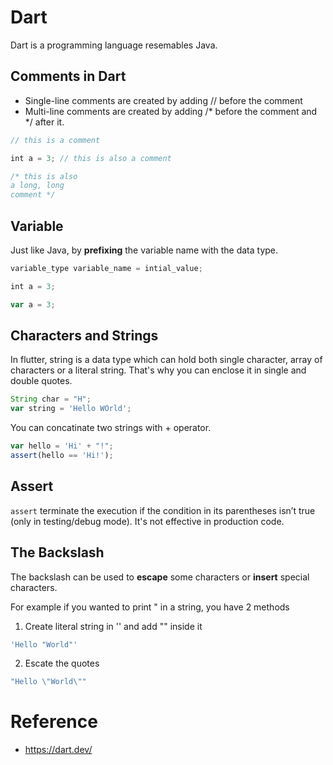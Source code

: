 # Dart

Dart is a programming language resemables Java.

## Comments in Dart

- Single-line comments are created by adding // before the comment
- Multi-line comments are created by adding /* before the comment and */ after it.

```js
// this is a comment

int a = 3; // this is also a comment

/* this is also
a long, long
comment */

```


## Variable

Just like Java, by **prefixing** the variable name with the data type.


```js
variable_type variable_name = intial_value;

int a = 3;

var a = 3;
```

## Characters and Strings

In flutter, string is a data type which can hold both single character, array of characters or a literal string. That's why you can enclose it in single and double quotes.


```js
String char = "H";
var string = 'Hello WOrld';
```

You can concatinate two strings with + operator.

```js
var hello = 'Hi' + "!";
assert(hello == 'Hi!');
```

## Assert

`assert` terminate the execution if the condition in its parentheses isn’t true (only in testing/debug mode). It's not effective in production code.

## The Backslash

The backslash can be used to **escape** some characters or **insert** special characters.

For example if you wanted to print " in a string, you have 2 methods

1. Create literal string in '' and add "" inside it

```js
'Hello "World"'
```

2. Escate the quotes

```js
"Hello \"World\""
```




# Reference
- https://dart.dev/
